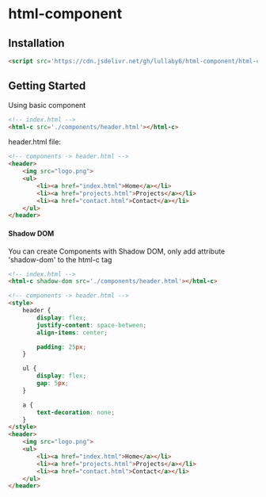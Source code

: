 # html-component

## Installation

```html
<script src='https://cdn.jsdelivr.net/gh/lullaby6/html-component/html-component.min.js' defer></script>
```

## Getting Started

Using basic component
```html
<!-- index.html -->
<html-c src='./components/header.html'></html-c>
```

header.html file:
```html
<!-- components -> header.html -->
<header>
    <img src="logo.png">
    <ul>
        <li><a href="index.html">Home</a></li>
        <li><a href="projects.html">Projects</a></li>
        <li><a href="contact.html">Contact</a></li>
    </ul>
</header>
```

#### Shadow DOM

You can create Components with Shadow DOM, only add attribute 'shadow-dom' to the html-c tag

```html
<!-- index.html -->
<html-c shadow-dom src='./components/header.html'></html-c>
```

```html
<!-- components -> header.html -->
<style>
    header {
        display: flex;
        justify-content: space-between;
        align-items: center;

        padding: 25px;
    }

    ul {
        display: flex;
        gap: 5px;
    }

    a {
        text-decoration: none;
    }
</style>
<header>
    <img src="logo.png">
    <ul>
        <li><a href="index.html">Home</a></li>
        <li><a href="projects.html">Projects</a></li>
        <li><a href="contact.html">Contact</a></li>
    </ul>
</header>
```